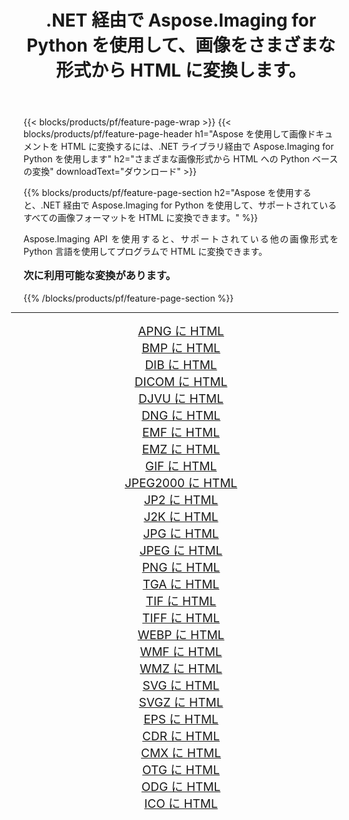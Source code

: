 ﻿---
title: .NET 経由で Aspose.Imaging for Python を使用して、画像をさまざまな形式から HTML に変換します。 
weight: 3920
url: /ja/python-net/conversion/to/html/ 
lang: ja
langdirlevel: 2
locales: zh-hans,ja,it,ru,de,es,fr,nl,id,lt,pl,pt,vi,tr,ko,zh-hant,ar,hi,th,sv,cs,uk,he
description: .NET ライブラリ経由で Aspose.Imaging for Python を使用して、さまざまな形式から HTML に変換できます。
---

{{< blocks/products/pf/feature-page-wrap >}}
{{< blocks/products/pf/feature-page-header h1="Aspose を使用して画像ドキュメントを HTML に変換するには、.NET ライブラリ経由で Aspose.Imaging for Python を使用します" h2="さまざまな画像形式から HTML への Python ベースの変換" downloadText="ダウンロード" >}}


{{% blocks/products/pf/feature-page-section  h2="Aspose を使用すると、.NET 経由で Aspose.Imaging for Python を使用して、サポートされているすべての画像フォーマットを HTML に変換できます。" %}}
<p align=justify>Aspose.Imaging API を使用すると、サポートされている他の画像形式を Python 言語を使用してプログラムで HTML に変換できます。</p>
<h3 style="margin-top:16px;">
次に利用可能な変換があります。
</h3>
{{% /blocks/products/pf/feature-page-section %}}
<div class="container-fluid productfamilypage bg-gray">
    <div class="convertypes bg-gray agp-content section">
        <div class="container">
		<hr style="margin-left:-20px;"/>
		<div class="row other-converters" style="gap: 10px;font-size: 19px;text-align:center;">
		    <div class='col-md-3 other-converter remove-lp remove-rp'><a href="/imaging/ja/python-net/conversion/apng-to-html/" style="padding:15px;">APNG に HTML</a></div>
<div class='col-md-3 other-converter remove-lp remove-rp'><a href="/imaging/ja/python-net/conversion/bmp-to-html/" style="padding:15px;">BMP に HTML</a></div>
<div class='col-md-3 other-converter remove-lp remove-rp'><a href="/imaging/ja/python-net/conversion/dib-to-html/" style="padding:15px;">DIB に HTML</a></div>
<div class='col-md-3 other-converter remove-lp remove-rp'><a href="/imaging/ja/python-net/conversion/dicom-to-html/" style="padding:15px;">DICOM に HTML</a></div>
<div class='col-md-3 other-converter remove-lp remove-rp'><a href="/imaging/ja/python-net/conversion/djvu-to-html/" style="padding:15px;">DJVU に HTML</a></div>
<div class='col-md-3 other-converter remove-lp remove-rp'><a href="/imaging/ja/python-net/conversion/dng-to-html/" style="padding:15px;">DNG に HTML</a></div>
<div class='col-md-3 other-converter remove-lp remove-rp'><a href="/imaging/ja/python-net/conversion/emf-to-html/" style="padding:15px;">EMF に HTML</a></div>
<div class='col-md-3 other-converter remove-lp remove-rp'><a href="/imaging/ja/python-net/conversion/emz-to-html/" style="padding:15px;">EMZ に HTML</a></div>
<div class='col-md-3 other-converter remove-lp remove-rp'><a href="/imaging/ja/python-net/conversion/gif-to-html/" style="padding:15px;">GIF に HTML</a></div>
<div class='col-md-3 other-converter remove-lp remove-rp'><a href="/imaging/ja/python-net/conversion/jpeg2000-to-html/" style="padding:15px;">JPEG2000 に HTML</a></div>
<div class='col-md-3 other-converter remove-lp remove-rp'><a href="/imaging/ja/python-net/conversion/jp2-to-html/" style="padding:15px;">JP2 に HTML</a></div>
<div class='col-md-3 other-converter remove-lp remove-rp'><a href="/imaging/ja/python-net/conversion/j2k-to-html/" style="padding:15px;">J2K に HTML</a></div>
<div class='col-md-3 other-converter remove-lp remove-rp'><a href="/imaging/ja/python-net/conversion/jpg-to-html/" style="padding:15px;">JPG に HTML</a></div>
<div class='col-md-3 other-converter remove-lp remove-rp'><a href="/imaging/ja/python-net/conversion/jpeg-to-html/" style="padding:15px;">JPEG に HTML</a></div>
<div class='col-md-3 other-converter remove-lp remove-rp'><a href="/imaging/ja/python-net/conversion/png-to-html/" style="padding:15px;">PNG に HTML</a></div>
<div class='col-md-3 other-converter remove-lp remove-rp'><a href="/imaging/ja/python-net/conversion/tga-to-html/" style="padding:15px;">TGA に HTML</a></div>
<div class='col-md-3 other-converter remove-lp remove-rp'><a href="/imaging/ja/python-net/conversion/tif-to-html/" style="padding:15px;">TIF に HTML</a></div>
<div class='col-md-3 other-converter remove-lp remove-rp'><a href="/imaging/ja/python-net/conversion/tiff-to-html/" style="padding:15px;">TIFF に HTML</a></div>
<div class='col-md-3 other-converter remove-lp remove-rp'><a href="/imaging/ja/python-net/conversion/webp-to-html/" style="padding:15px;">WEBP に HTML</a></div>
<div class='col-md-3 other-converter remove-lp remove-rp'><a href="/imaging/ja/python-net/conversion/wmf-to-html/" style="padding:15px;">WMF に HTML</a></div>
<div class='col-md-3 other-converter remove-lp remove-rp'><a href="/imaging/ja/python-net/conversion/wmz-to-html/" style="padding:15px;">WMZ に HTML</a></div>
<div class='col-md-3 other-converter remove-lp remove-rp'><a href="/imaging/ja/python-net/conversion/svg-to-html/" style="padding:15px;">SVG に HTML</a></div>
<div class='col-md-3 other-converter remove-lp remove-rp'><a href="/imaging/ja/python-net/conversion/svgz-to-html/" style="padding:15px;">SVGZ に HTML</a></div>
<div class='col-md-3 other-converter remove-lp remove-rp'><a href="/imaging/ja/python-net/conversion/eps-to-html/" style="padding:15px;">EPS に HTML</a></div>
<div class='col-md-3 other-converter remove-lp remove-rp'><a href="/imaging/ja/python-net/conversion/cdr-to-html/" style="padding:15px;">CDR に HTML</a></div>
<div class='col-md-3 other-converter remove-lp remove-rp'><a href="/imaging/ja/python-net/conversion/cmx-to-html/" style="padding:15px;">CMX に HTML</a></div>
<div class='col-md-3 other-converter remove-lp remove-rp'><a href="/imaging/ja/python-net/conversion/otg-to-html/" style="padding:15px;">OTG に HTML</a></div>
<div class='col-md-3 other-converter remove-lp remove-rp'><a href="/imaging/ja/python-net/conversion/odg-to-html/" style="padding:15px;">ODG に HTML</a></div>
<div class='col-md-3 other-converter remove-lp remove-rp'><a href="/imaging/ja/python-net/conversion/ico-to-html/" style="padding:15px;">ICO に HTML</a></div>
                </div>
        </div>
    </div>
</div>
<br/>

